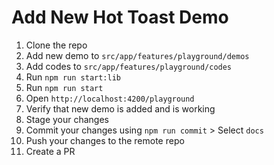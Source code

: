 # Add New Hot Toast Demo

1. Clone the repo
2. Add new demo to `src/app/features/playground/demos`
3. Add codes to `src/app/features/playground/codes`
4. Run `npm run start:lib`
5. Run `npm run start`
6. Open `http://localhost:4200/playground`
7. Verify that new demo is added and is working
8. Stage your changes
9. Commit your changes using `npm run commit` > Select `docs`
10. Push your changes to the remote repo
11. Create a PR
